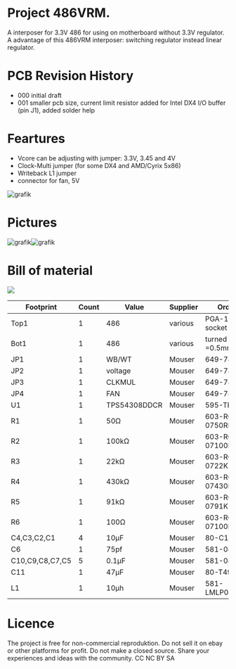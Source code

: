 # Project  486VRM.
A interposer for  3.3V 486  for using on motherboard without 3.3V regulator.
A advantage of this  486VRM interposer: switching regulator instead linear regulator.

# PCB Revision History
- 000 initial draft
- 001 smaller pcb size, current limit resistor added for Intel DX4 I/O buffer (pin J1), added solder help

# Feartures
- Vcore can be adjusting with jumper: 3.3V,  3.45 and 4V
- Clock-Multi jumper (for some DX4 and AMD/Cyrix 5x86)
- Writeback L1 jumper 
- connector for fan, 5V
  
![grafik](https://github.com/matt1187/486VRM/assets/155289528/ef8d5e7e-0f1a-4025-8efc-ea1d19ef5248)



# Pictures
![grafik](https://github.com/matt1187/486VRM/assets/155289528/72c69535-1fac-49f1-8d76-10e1ec1bf26c)![grafik](https://github.com/matt1187/486VRM/assets/155289528/73b5ebf2-bc49-44dc-86fa-6407342b29bc)

# Bill of material
[![](gerber/486VRM.csv')](#bom)




|Footprint|Count|Value|Supplier|Order-number|
|--------------|----|-----|-------|-----------------|
|Top1|1|486|various|PGA-168 486 168pin socket|
|Bot1|1|486|various| turned pin header, dia =0.5mm|
|JP1|1|WB/WT|Mouser|649-78511-203HLF|
|JP2|1|voltage|Mouser|649-78511-203HLF|
|JP3|1|CLKMUL|Mouser|649-78511-203HLF|
|JP4|1|FAN|Mouser|649-78511-203HLF|
|U1|1|TPS54308DDCR|Mouser|595-TPS54308DDCR|
|R1|1|50Ω|Mouser|603-RC0402JR-0750RL |
|R2|1|100kΩ|Mouser|603-RC0805JR-07100KL |
|R3|1|22kΩ|Mouser|603-RC0805JR-0722KL|
|R4|1|430kΩ|Mouser|603-RC0805JR-07430KL |
|R5|1|91kΩ|Mouser|603-RC0805JR-0791KL |
|R6|1|100Ω|Mouser|603-RC0805JR-07100RL|
|C4,C3,C2,C1|4|10µF|Mouser|80-C1206C106M3P |
|C6|1|75pf|Mouser|581-08051A750J|
|C10,C9,C8,C7,C5|5|0.1µF|Mouser|581-08055C104K|
|C11|1|47µF|Mouser|80-T491C476M010|
|L1|1|10µh|Mouser|581-LMLP07A7M100DTAS |


# Licence
The project is free for non-commercial reproduktion. Do not sell it on ebay or other platforms for profit. Do not make a closed source. Share your experiences and ideas with the community. CC NC BY SA
